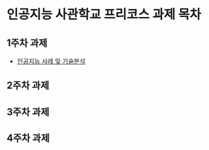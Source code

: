 
# 인공지능 사관학교 프리코스 과제 목차 

## 1주차 과제
- [인공지능 사례 및 기술분석]((https://github.com/hyeonahkiki/GJ_AI_Academy/blob/master/1%EC%A3%BC%EC%B0%A8%EA%B3%BC%EC%A0%9C.ipynb))

## 2주차 과제

## 3주차 과제

## 4주차 과제
